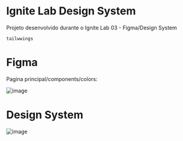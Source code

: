 # Ignite Lab Design System

Projeto desenvolvido durante o Ignite Lab 03 - Figma/Design System

```tailwwings```

# Figma

Pagina principal/components/colors:

![image](https://user-images.githubusercontent.com/113263276/195605547-e44dd20b-baa1-4761-b6cb-9d956c0709a6.png)

# Design System

![image](https://user-images.githubusercontent.com/113263276/195605045-e514458b-7174-436d-8cc9-299a39ed8f21.png)
